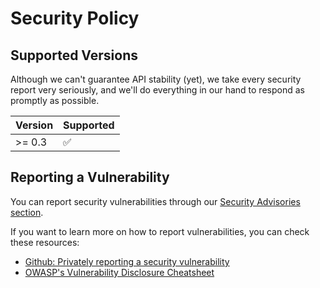 # Security Policy

## Supported Versions

Although we can't guarantee API stability (yet), we take every security report
very seriously, and we'll do everything in our hand to respond as promptly as
possible.

| Version  | Supported          |
| -------- | ------------------ |
| >= 0.3   | :white_check_mark: |

## Reporting a Vulnerability

You can report security vulnerabilities through our
[Security Advisories section](https://github.com/KindSpells/astro-sri-csp/security/advisories).

If you want to learn more on how to report vulnerabilities, you can check these
resources:
- [Github: Privately reporting a security vulnerability](https://docs.github.com/en/code-security/security-advisories/guidance-on-reporting-and-writing-information-about-vulnerabilities/privately-reporting-a-security-vulnerability)
- [OWASP's Vulnerability Disclosure Cheatsheet](https://cheatsheetseries.owasp.org/cheatsheets/Vulnerability_Disclosure_Cheat_Sheet.html)
